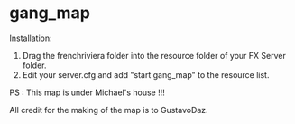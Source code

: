 # gang_map
Installation: 

1. Drag the frenchriviera folder into the resource folder of your FX Server folder. 
2. Edit your server.cfg and add "start gang_map" to the resource list.

PS : This map is under Michael's house !!!

All credit for the making of the map is to GustavoDaz.


